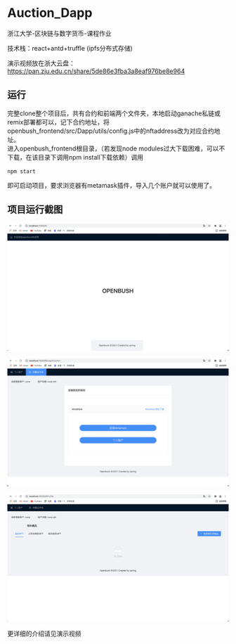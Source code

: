 # Auction_Dapp

浙江大学-区块链与数字货币-课程作业

技术栈：react+antd+truffle (ipfs分布式存储)

演示视频放在浙大云盘：https://pan.zju.edu.cn/share/5de86e3fba3a8eaf976be8e964

## 运行

完整clone整个项目后，共有合约和前端两个文件夹，本地启动ganache私链或remix部署都可以，记下合约地址，将openbush_frontend/src/Dapp/utils/config.js中的nftaddress改为对应合约地址。<br/>
进入openbush_frontend根目录，（若发现node modules过大下载困难，可以不下载，在该目录下调用npm install下载依赖）调用

```shell
npm start
```

即可启动项目，要求浏览器有metamask插件，导入几个账户就可以使用了。

## 项目运行截图

![截屏2021-11-05 上午8.58.44](https://github.com/secret-hammer/Auction_Dapp/blob/master/截屏2021-11-05%20上午8.58.44.png)

![截屏2021-11-05 上午8.59.21](https://github.com/secret-hammer/Auction_Dapp/blob/master/截屏2021-11-05%20上午8.59.21.png)

![截屏2021-11-05 上午8.59.52](https://github.com/secret-hammer/Auction_Dapp/blob/master/截屏2021-11-05%20上午9.09.35.png)

更详细的介绍请见演示视频
